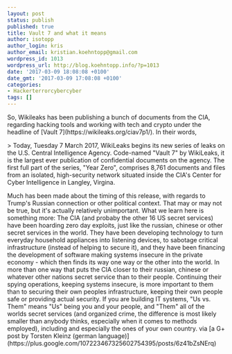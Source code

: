```yaml
---
layout: post
status: publish
published: true
title: Vault 7 and what it means
author: isotopp
author_login: kris
author_email: kristian.koehntopp@gmail.com
wordpress_id: 1013
wordpress_url: http://blog.koehntopp.info/?p=1013
date: '2017-03-09 18:08:08 +0100'
date_gmt: '2017-03-09 17:08:08 +0100'
categories:
- Hackerterrorcybercyber
tags: []
---
```

<p>So, Wikileaks has been publishing a bunch of documents from the CIA, regarding hacking tools and working with tech and crypto under the headline of [Vault 7](https://wikileaks.org/ciav7p1/). In their words,</p>
<p>> Today, Tuesday 7 March 2017, WikiLeaks begins its new series of leaks on the U.S. Central Intelligence Agency. Code-named "Vault 7" by WikiLeaks, it is the largest ever publication of confidential documents on the agency. The first full part of the series, "Year Zero", comprises 8,761 documents and files from an isolated, high-security network situated inside the CIA's Center for Cyber Intelligence in Langley, Virgina.</p>
<p> Much has been made about the timing of this release, with regards to Trump's Russian connection or other political context. That may or may not be true, but it's actually relatively unimportant. <!--more--> What we learn here is something more: The CIA (and probaby the other 16 US secret services) have been hoarding zero day exploits, just like the russian, chinese or other secret services in the world. They have been developing technology to turn everyday household appliances into listening devices, to sabotage critical infrastructure (instead of helping to secure it), and they have been financing the development of software making systems insecure in the private economy - which then finds its way one way or the other into the world. In more than one way that puts&nbsp;the CIA&nbsp;closer to their russian, chinese or whatever other nations secret service than to their people. Continuing their spying operations, keeping systems insecure, is more important to them than to securing their own peoples infrastructure, keeping their own people safe or providing actual security. If you are building IT systems, "Us vs. Them" means "Us" being you and your people, and "Them" all of the worlds secret services (and organized crime, the difference is most likely smaller than anybody thinks, especially when it comes to methods employed), including and especially the ones of your own country. via&nbsp;[a G+ post by Torsten Kleinz (german language)](https://plus.google.com/107223467325602754395/posts/6z41bZsNErq)</p>
